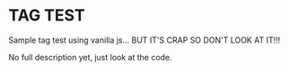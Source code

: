 # TAG TEST
Sample tag test using vanilla js... BUT IT'S CRAP SO DON'T LOOK AT IT!!!

No full description yet, just look at the code.
